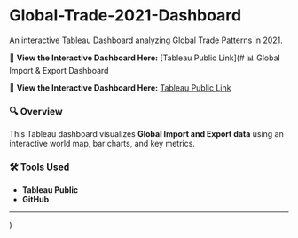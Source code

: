 # Global-Trade-2021-Dashboard
An interactive Tableau Dashboard analyzing Global Trade Patterns in 2021.

🔗 **View the Interactive Dashboard Here:** [Tableau Public Link](# 📊 Global Import & Export Dashboard  

🔗 **View the Interactive Dashboard Here:** [Tableau Public Link](https://public.tableau.com/views/GlobalTrade2021/Dashboard1?:language=en-US&:sid=&:redirect=auth&:display_count=n&:origin=viz_share_link)  

### 🔍 Overview  
This Tableau dashboard visualizes **Global Import and Export data** using an interactive world map, bar charts, and key metrics.  

### 🛠 Tools Used  
- **Tableau Public**  
- **GitHub**  

---
)  


